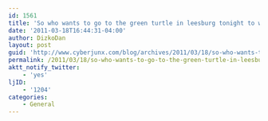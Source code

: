 ```yaml
---
id: 1561
title: 'So who wants to go to the green turtle in leesburg tonight to watch the caps game?'
date: '2011-03-18T16:44:31-04:00'
author: DizkoDan
layout: post
guid: 'http://www.cyberjunx.com/blog/archives/2011/03/18/so-who-wants-to-go-to-the-green-turtle-in-leesburg-tonight-to-watch-the-caps-game/'
permalink: /2011/03/18/so-who-wants-to-go-to-the-green-turtle-in-leesburg-tonight-to-watch-the-caps-game/
aktt_notify_twitter:
    - 'yes'
ljID:
    - '1204'
categories:
    - General
---
```


<div class="posterous_autopost"></div>